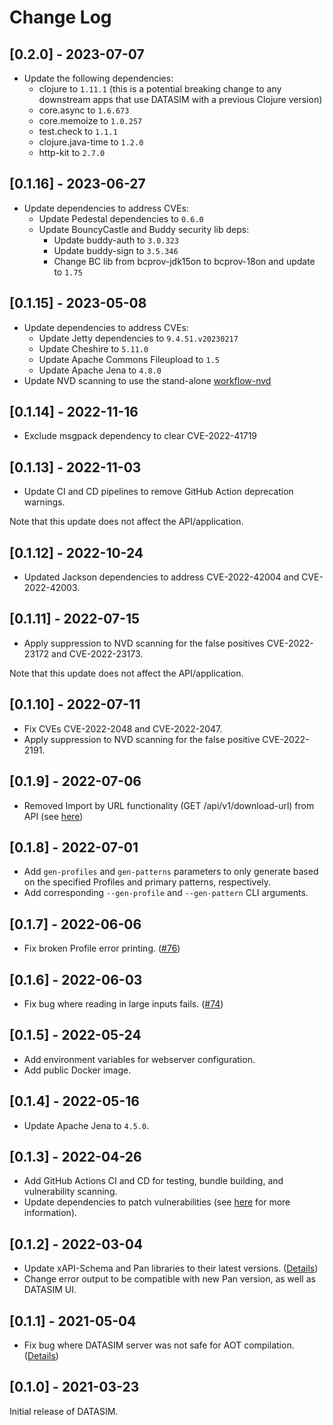 # Change Log

## [0.2.0] - 2023-07-07
- Update the following dependencies:
  - clojure to `1.11.1` (this is a potential breaking change to any downstream apps that use DATASIM with a previous Clojure version)
  - core.async to `1.6.673`
  - core.memoize to `1.0.257`
  - test.check to `1.1.1`
  - clojure.java-time to `1.2.0`
  - http-kit to `2.7.0`

## [0.1.16] - 2023-06-27
- Update dependencies to address CVEs:
  - Update Pedestal dependencies to `0.6.0`
  - Update BouncyCastle and Buddy security lib deps:
    - Update buddy-auth to `3.0.323`
    - Update buddy-sign to `3.5.346`
    - Change BC lib from bcprov-jdk15on to bcprov-18on and update to `1.75`

## [0.1.15] - 2023-05-08
- Update dependencies to address CVEs:
  - Update Jetty dependencies to `9.4.51.v20230217`
  - Update Cheshire to `5.11.0`
  - Update Apache Commons Fileupload to `1.5`
  - Update Apache Jena to `4.8.0`
- Update NVD scanning to use the stand-alone [workflow-nvd](https://github.com/yetanalytics/workflow-nvd)

## [0.1.14] - 2022-11-16
- Exclude msgpack dependency to clear CVE-2022-41719

## [0.1.13] - 2022-11-03
- Update CI and CD pipelines to remove GitHub Action deprecation warnings. 

Note that this update does not affect the API/application.

## [0.1.12] - 2022-10-24
- Updated Jackson dependencies to address CVE-2022-42004 and CVE-2022-42003.

## [0.1.11] - 2022-07-15
- Apply suppression to NVD scanning for the false positives CVE-2022-23172 and CVE-2022-23173.

Note that this update does not affect the API/application.

## [0.1.10] - 2022-07-11
- Fix CVEs CVE-2022-2048 and CVE-2022-2047.
- Apply suppression to NVD scanning for the false positive CVE-2022-2191.

## [0.1.9] - 2022-07-06
- Removed Import by URL functionality (GET /api/v1/download-url) from API (see [here](https://github.com/yetanalytics/datasim/pull/80))

## [0.1.8] - 2022-07-01
- Add `gen-profiles` and `gen-patterns` parameters to only generate based on the specified Profiles and primary patterns, respectively.
- Add corresponding `--gen-profile` and `--gen-pattern` CLI arguments.

## [0.1.7] - 2022-06-06
- Fix broken Profile error printing. ([#76](https://github.com/yetanalytics/datasim/pull/76))

## [0.1.6] - 2022-06-03
- Fix bug where reading in large inputs fails. ([#74](https://github.com/yetanalytics/datasim/pull/74))

## [0.1.5] - 2022-05-24
- Add environment variables for webserver configuration.
- Add public Docker image.

## [0.1.4] - 2022-05-16
- Update Apache Jena to `4.5.0`.

## [0.1.3] - 2022-04-26
- Add GitHub Actions CI and CD for testing, bundle building, and vulnerability scanning.
- Update dependencies to patch vulnerabilities (see [here](https://github.com/yetanalytics/datasim/pull/67) for more information).

## [0.1.2] - 2022-03-04
- Update xAPI-Schema and Pan libraries to their latest versions. ([Details](https://github.com/yetanalytics/datasim/pull/65))
- Change error output to be compatible with new Pan version, as well as DATASIM UI.

## [0.1.1] - 2021-05-04
- Fix bug where DATASIM server was not safe for AOT compilation. ([Details](https://github.com/yetanalytics/datasim/pull/63))

## [0.1.0] - 2021-03-23
Initial release of DATASIM.
